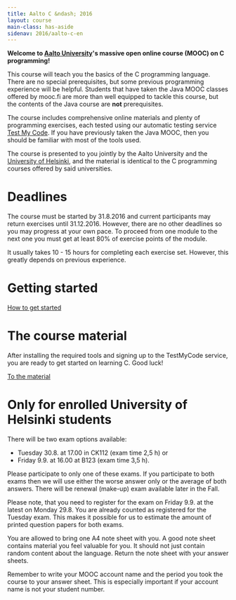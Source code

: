 ```yaml
---
title: Aalto C &ndash; 2016
layout: course
main-class: has-aside
sidenav: 2016/aalto-c-en
---
```


**Welcome to [Aalto University](http://www.aalto.fi/en/)'s massive open online course (MOOC) on C programming!**

This course will teach you the basics of the C programming language. There are no special prerequisites, but some previous programming experience will be helpful. Students that have taken the Java MOOC classes offered by mooc.fi are more than well equipped to tackle this course, but the contents of the Java course are **not** prerequisites.

The course includes comprehensive online materials and plenty of programming exercises, each tested using our automatic testing service [Test My Code](https://github.com/testmycode/tmc-server). If you have previously taken the Java MOOC, then you should be familiar with most of the tools used.

The course is presented to you jointly by the Aalto University and the <a href="http://cs.helsinki.fi/en/" onclick="ga('send', 'event', 'link', 'click', 'outbound-c2016-hy-en')" target="_blank">University of Helsinki</a>, and the material is identical to the C programming courses offered by said universities.

# Deadlines

The course must be started by 31.8.2016 and current participants may return exercises until 31.12.2016. However, there are no other deadlines so you may progress at your own pace. To proceed from one module to the next one you must get at least 80% of exercise points of the module.

It usually takes 10 - 15 hours for completing each exercise set. However, this greatly depends on previous experience.

# Getting started

<div class="actions">
	<a class="action primary" href="http://2016-aalto-c.mooc.fi/en/instructions/index.html" onclick="ga('send', 'event', 'button', 'click', 'outbound-c2016-alkutoimet-en')" target="_blank">How to get started</a>
</div>

# The course material

After installing the required tools and signing up to the TestMyCode service, you are ready to get started on learning C. Good luck!

<div class="actions">
	<a class="action" href="http://2016-aalto-c.mooc.fi/en/Module_1/index.html" onclick="ga('send', 'event', 'button', 'click', 'outbound-c2016-materiaali-en')" target="_blank">To the material</a>
</div>

# Only for enrolled University of Helsinki students

There will be two exam options available:

-  Tuesday 30.8. at 17.00 in CK112 (exam time 2,5 h) or
-  Friday 9.9. at 16.00 at B123 (exam time 3,5 h).

Please participate to only one of these exams. If you participate to both exams then we will use either the worse answer only or the average of both answers. There will be renewal (make-up) exam available later in the Fall.

Please note, that you need to register for the exam on Friday 9.9. at the latest on Monday 29.8. You are already counted as registered for the Tuesday exam. This makes it possible for us to estimate the amount of printed question papers for both exams.

You are allowed to bring one A4 note sheet with you. A good note sheet contains material you feel valuable for you. It should not just contain random content about the language. Return the note sheet with your answer sheets.

Remember to write your MOOC account name and the period you took the course to your answer sheet. This is especially important if your account name is not your student number.
